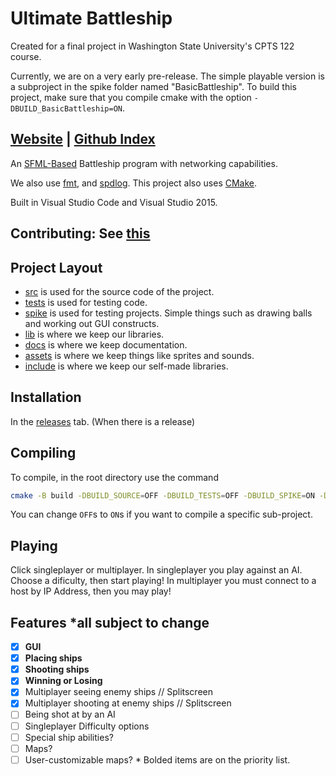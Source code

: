 # Ultimate Battleship

Created for a final project in Washington State University's CPTS 122 course.

Currently, we are on a very early pre-release. The simple playable version is a subproject in the spike folder named
 "BasicBattleship". To build this project, make sure that you compile cmake with the option `-DBUILD_BasicBattleship=ON`.

## [Website](www.KaceCottam.github.io/UltimateBattleship) | [Github Index](docs/index.md)

An [SFML-Based](https://www.sfml-dev.org/index.php) Battleship program with networking capabilities.

We also use [fmt](https://github.com/fmtlib/fmt), and [spdlog](https://github.com/gabime/spdlog).
This project also uses [CMake](https://cmake.org/).

Built in Visual Studio Code and Visual Studio 2015.

## Contributing: See [this](docs/contrib.md)

## Project Layout

- [src](src/) is used for the source code of the project.
- [tests](tests/) is used for testing code.
- [spike](spike/) is used for testing projects. Simple things such as drawing balls and working out GUI constructs.
- [lib](lib/) is where we keep our libraries.
- [docs](docs/) is where we keep documentation.
- [assets](assets/) is where we keep things like sprites and sounds.
- [include](include/) is where we keep our self-made libraries.

## Installation

In the [releases](projects) tab. (When there is a release)

## Compiling

To compile, in the root directory use the command

```bash
cmake -B build -DBUILD_SOURCE=OFF -DBUILD_TESTS=OFF -DBUILD_SPIKE=ON -DBUILD_WindowAndDrawBall=OFF -DBUILD_ButtonTest=OFF -DBUILD_BoardTest=OFF -DBUILD_SceneManagerTest=OFF -DBUILD_BasicBattleship=ON
```

You can change `OFF`s to `ON`s if you want to compile a specific sub-project.

## Playing

Click singleplayer or multiplayer. In singleplayer you play against an AI. Choose a dificulty, then start playing!
In multiplayer you must connect to a host by IP Address, then you may play!

## Features *all subject to change

- [x] **GUI**
- [x] **Placing ships**
- [x] **Shooting ships**
- [x] **Winning or Losing**
- [x] Multiplayer seeing enemy ships // Splitscreen
- [x] Multiplayer shooting at enemy ships // Splitscreen
- [ ] Being shot at by an AI
- [ ] Singleplayer Difficulty options
- [ ] Special ship abilities?
- [ ] Maps?
- [ ] User-customizable maps?
\* Bolded items are on the priority list.
